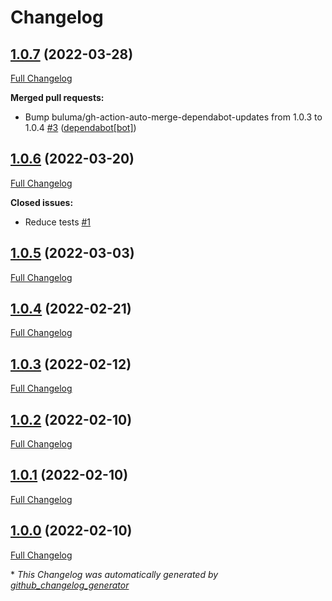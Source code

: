 # Changelog

## [1.0.7](https://github.com/buluma/ansible-role-openssh/tree/1.0.7) (2022-03-28)

[Full Changelog](https://github.com/buluma/ansible-role-openssh/compare/1.0.6...1.0.7)

**Merged pull requests:**

- Bump buluma/gh-action-auto-merge-dependabot-updates from 1.0.3 to 1.0.4 [\#3](https://github.com/buluma/ansible-role-openssh/pull/3) ([dependabot[bot]](https://github.com/apps/dependabot))

## [1.0.6](https://github.com/buluma/ansible-role-openssh/tree/1.0.6) (2022-03-20)

[Full Changelog](https://github.com/buluma/ansible-role-openssh/compare/1.0.5...1.0.6)

**Closed issues:**

- Reduce tests [\#1](https://github.com/buluma/ansible-role-openssh/issues/1)

## [1.0.5](https://github.com/buluma/ansible-role-openssh/tree/1.0.5) (2022-03-03)

[Full Changelog](https://github.com/buluma/ansible-role-openssh/compare/1.0.4...1.0.5)

## [1.0.4](https://github.com/buluma/ansible-role-openssh/tree/1.0.4) (2022-02-21)

[Full Changelog](https://github.com/buluma/ansible-role-openssh/compare/1.0.3...1.0.4)

## [1.0.3](https://github.com/buluma/ansible-role-openssh/tree/1.0.3) (2022-02-12)

[Full Changelog](https://github.com/buluma/ansible-role-openssh/compare/1.0.2...1.0.3)

## [1.0.2](https://github.com/buluma/ansible-role-openssh/tree/1.0.2) (2022-02-10)

[Full Changelog](https://github.com/buluma/ansible-role-openssh/compare/1.0.1...1.0.2)

## [1.0.1](https://github.com/buluma/ansible-role-openssh/tree/1.0.1) (2022-02-10)

[Full Changelog](https://github.com/buluma/ansible-role-openssh/compare/1.0.0...1.0.1)

## [1.0.0](https://github.com/buluma/ansible-role-openssh/tree/1.0.0) (2022-02-10)

[Full Changelog](https://github.com/buluma/ansible-role-openssh/compare/e2960a15ee6c7cfa96f5cdda54995de2e342e351...1.0.0)



\* *This Changelog was automatically generated by [github_changelog_generator](https://github.com/github-changelog-generator/github-changelog-generator)*
